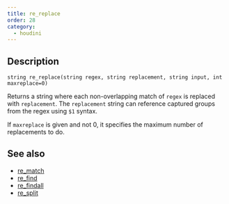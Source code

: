 ```yaml
---
title: re_replace
order: 28
category:
  - houdini
---
```


## Description

`string re_replace(string regex, string replacement, string input, int maxreplace=0)`

Returns a string where each non-overlapping match of `regex` is replaced with
`replacement`. The `replacement` string can reference captured groups from the
regex using `$1` syntax.

If `maxreplace` is given and not 0, it specifies the maximum number of
replacements to do.

## See also

- [re_match](re_match.html)
- [re_find](re_find.html)
- [re_findall](re_findall.html)
- [re_split](re_split.html)
